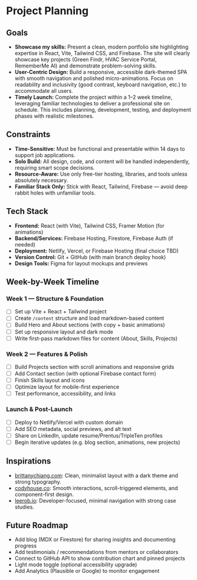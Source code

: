 # Project Planning

## Goals
- **Showcase my skills:** Present a clean, modern portfolio site highlighting expertise in React, Vite, Tailwind CSS, and Firebase. The site will clearly showcase key projects (Green Findr, HVAC Service Portal, RememberMe AI) and demonstrate problem-solving skills.  
- **User-Centric Design:** Build a responsive, accessible dark-themed SPA with smooth navigation and polished micro-animations. Focus on readability and inclusivity (good contrast, keyboard navigation, etc.) to accommodate all users.  
- **Timely Launch:** Complete the project within a 1–2 week timeline, leveraging familiar technologies to deliver a professional site on schedule. This includes planning, development, testing, and deployment phases with realistic milestones.  

## Constraints
- **Time-Sensitive:** Must be functional and presentable within 14 days to support job applications. 
- **Solo Build:** All design, code, and content will be handled independently, requiring smart scope decisions. 
- **Resource-Aware:** Use only free-tier hosting, libraries, and tools unless absolutely necessary. 
- **Familiar Stack Only:** Stick with React, Tailwind, Firebase — avoid deep rabbit holes with unfamiliar tools. 

## Tech Stack
- **Frontend:** React (with Vite), Tailwind CSS, Framer Motion (for animations)  
- **Backend/Services:** Firebase Hosting, Firestore, Firebase Auth (if needed)  
- **Deployment:** Netlify, Vercel, or Firebase Hosting (final choice TBD)  
- **Version Control:** Git + GitHub (with main branch deploy hook)  
- **Design Tools:** Figma for layout mockups and previews  

## Week-by-Week Timeline

### Week 1 — Structure & Foundation
- [ ] Set up Vite + React + Tailwind project  
- [ ] Create `/content` structure and load markdown-based content  
- [ ] Build Hero and About sections (with copy + basic animations)  
- [ ] Set up responsive layout and dark mode  
- [ ] Write first-pass markdown files for content (About, Skills, Projects)  

### Week 2 — Features & Polish
- [ ] Build Projects section with scroll animations and responsive grids  
- [ ] Add Contact section (with optional Firebase contact form)  
- [ ] Finish Skills layout and icons  
- [ ] Optimize layout for mobile-first experience  
- [ ] Test performance, accessibility, and links  

### Launch & Post-Launch
- [ ] Deploy to Netlify/Vercel with custom domain  
- [ ] Add SEO metadata, social previews, and alt text  
- [ ] Share on LinkedIn, update resume/Prentus/TripleTen profiles  
- [ ] Begin iterative updates (e.g. blog section, animations, new projects)  

## Inspirations
- [brittanychiang.com](https://brittanychiang.com): Clean, minimalist layout with a dark theme and strong typography.  
- [codyhouse.co](https://codyhouse.co): Smooth interactions, scroll-triggered elements, and component-first design.  
- [leerob.io](https://leerob.io): Developer-focused, minimal navigation with strong case studies.

## Future Roadmap
- Add blog (MDX or Firestore) for sharing insights and documenting progress  
- Add testimonials / recommendations from mentors or collaborators  
- Connect to GitHub API to show contribution chart and pinned projects  
- Light mode toggle (optional accessibility upgrade)  
- Add Analytics (Plausible or Google) to monitor engagement  
